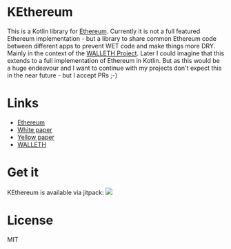 KEthereum
=========

This is a Kotlin library for [Ethereum](https://ethereum.org).
Currently it is not a full featured Ethereum implementation - but a library to share common Ethereum code between different apps to prevent WET code and make things more DRY. Mainly in the context of the [WALLETH Project](http://walleth.org).
Later I could imagine that this extends to a full implementation of Ethereum in Kotlin. But as this would be a huge endeavour and I want to continue with my projects don't expect this in the near future - but I accept PRs ;-)

Links
=====

* [Ethereum](https://ethereum.org/)
* [White paper](https://github.com/ethereum/wiki/wiki/White-Paper)
* [Yellow paper](https://github.com/ethereum/yellowpaper)
* [WALLETH](http://walleth.org)

Get it
======

KEthereum is available via jitpack:
[![](https://jitpack.io/v/walleth/kethereum.svg)](https://jitpack.io/#walleth/kethereum)

License
=======

MIT
